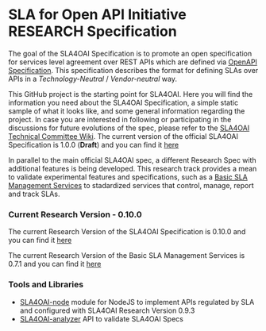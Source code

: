 # SLA for Open API Initiative RESEARCH Specification

The goal of the SLA4OAI Specification is to promote an open specification for
services level agreement over REST APIs which are defined via [OpenAPI Specification](https://github.com/OAI/OpenAPI-Specification).  This specification describes the format for defining SLAs over APIs in a *Technology-Neutral* / *Vendor-neutral* way. 

This GitHub project is the starting point for SLA4OAI. Here you will find the information you need about the SLA4OAI Specification, a simple static sample of what it looks like, and some general information regarding the project. In case you are interested in following or participating in the discussions for future evolutions of the spec, please refer to the [SLA4OAI Technical Committee Wiki](https://github.com/isa-group/SLA4OAI-TC).
The current version of the official SLA4OAI Specification is 1.0.0 (**Draft**) and you can find it [here](https://github.com/isa-group/SLA4OAI-Specification)

In parallel to the main official SLA4OAI spec, a different Research Spec with additional features is being developed. This research track provides a mean to validate experimental features and  specifications, such as a [Basic SLA Management Services](./operationalServices.md) to stadardized services that control, manage, report and track SLAs.


### Current Research Version - 0.10.0

The current Research Version of the SLA4OAI Specification is 0.10.0 and you can find it [here](./Specification.md)

The current Research Version of the Basic SLA Management Services is 0.7.1 and you can find it [here](./operationalService.md)

### Tools and Libraries

- [SLA4OAI-node](https://github.com/isa-group/SLA4OAI-node) module for NodeJS to implement APIs regulated by SLA and configured with SLA4OAI Research Version 0.9.3
- [SLA4OAI-analyzer](https://github.com/isa-group/sla4oai-analyzer) API to validate SLA4OAI Specs



